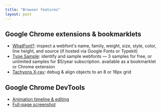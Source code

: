 ```yaml
---
title: "Browser features"
layout: post
---
```


## Google Chrome extensions & bookmarklets
- [WhatFont?](https://chrome.google.com/webstore/detail/whatfont/jabopobgcpjmedljpbcaablpmlmfcogm?hl=en): inspect a webfont's name, family, weight, size, style, color, line height, and source (if hosted via Google Fonts or Typekit)
- [Type Sample](http://www.typesample.com/): identify and sample webfonts — 3 samples for free, or unlimited samples for $5/year subscription. available as a bookmarklet or Chrome extension
- [Tachyons X-ray](http://tachyons.io/xray/): debug & align objects to an 8 or 16px grid

## Google Chrome DevTools
- [Animation timeline & editing](https://developers.google.com/web/tools/chrome-devtools/inspect-styles/animations)
- [Full-page screenshot](https://www.labnol.org/internet/web-page-screenshots-in-google-chrome/19851/)
